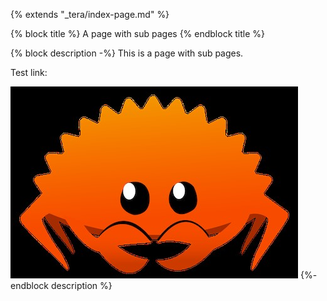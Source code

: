 {% extends "_tera/index-page.md" %}

{% block title %} A page with sub pages {% endblock title %}

{% block description -%}
This is a page with sub pages.

Test link:

![Data Model](./assets/image.png)
{%- endblock description %}

